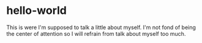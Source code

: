 # hello-world


This is were I'm supposed to talk a little about myself. I'm not fond of being the center of attention so I will refrain from talk about myself too much.
